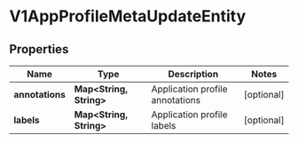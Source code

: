 # V1AppProfileMetaUpdateEntity

## Properties
Name | Type | Description | Notes
------------ | ------------- | ------------- | -------------
**annotations** | **Map&lt;String, String&gt;** | Application profile annotations |  [optional]
**labels** | **Map&lt;String, String&gt;** | Application profile labels |  [optional]

